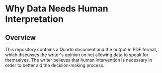 # Why Data Needs Human Interpretation

## Overview

This repository contains a Quarto document and the output in PDF format, which discusses the writer's opinion on not allowing data to speak for themselves. The writer believes that human intervention is necessary in order to better aid the decision-making process.


